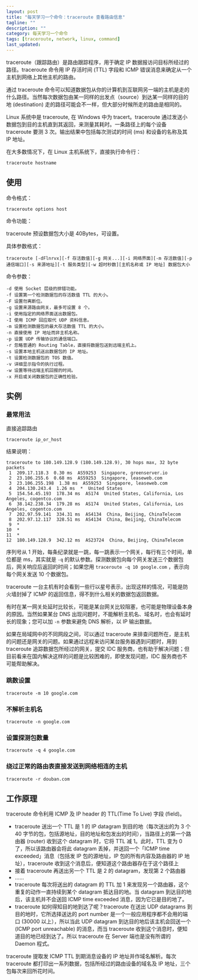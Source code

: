 ```yaml
---
layout: post
title: "每天学习一个命令：traceroute 查看路由信息"
tagline: ""
description: ""
category: 每天学习一个命令
tags: [traceroute, network, linux, command]
last_updated:
---
```


traceroute（跟踪路由）是路由跟踪程序，用于确定 IP 数据报访问目标所经过的路径。traceroute 命令用 IP 存活时间 (TTL) 字段和 ICMP 错误消息来确定从一个主机到网络上其他主机的路由。

通过 traceroute 命令可以知道数据包从你的计算机到互联网另一端的主机是走的什么路径。当然每次数据包由某一同样的出发点（source）到达某一同样的目的地 (destination) 走的路径可能会不一样，但大部分时候所走的路由是相同的。

Linux 系统中是 traceroute, 在 Windows 中为 tracert。traceroute 通过发送小数据包到目的主机直到其返回，来测量其耗时。一条路径上的每个设备 traceroute 要测 3 次。输出结果中包括每次测试的时间 (ms) 和设备的名称及其 IP 地址。

在大多数情况下，在 Linux 主机系统下，直接执行命令行：

    traceroute hostname

## 使用

命令格式：

    traceroute options host

命令功能：

traceroute 预设数据包大小是 40Bytes，可设置。

具体参数格式：

    traceroute [-dFlnrvx][-f 存活数值][-g 网关...][-i 网络界面][-m 存活数值][-p 通信端口][-s 来源地址][-t 服务类型][-w 超时秒数][主机名称或 IP 地址] 数据包大小

命令参数：

```
-d 使用 Socket 层级的排错功能。
-f 设置第一个检测数据包的存活数值 TTL 的大小。
-F 设置勿离断位。
-g 设置来源路由网关，最多可设置 8 个。
-i 使用指定的网络界面送出数据包。
-I 使用 ICMP 回应取代 UDP 资料信息。
-m 设置检测数据包的最大存活数值 TTL 的大小。
-n 直接使用 IP 地址而非主机名称。
-p 设置 UDP 传输协议的通信端口。
-r 忽略普通的 Routing Table，直接将数据包送到远端主机上。
-s 设置本地主机送出数据包的 IP 地址。
-t 设置检测数据包的 TOS 数值。
-v 详细显示指令的执行过程。
-w 设置等待远端主机回报的时间。
-x 开启或关闭数据包的正确性检验。
```

## 实例

### 最常用法
直接追踪路由

    traceroute ip_or_host

结果说明：

```
traceroute to 180.149.128.9 (180.149.128.9), 30 hops max, 32 byte packets
 1  209.17.118.3  0.30 ms  AS59253  Singapore, greenserver.io
 2  23.106.255.6  0.68 ms  AS59253  Singapore, leaseweb.com
 3  23.106.255.198  1.38 ms  AS59253  Singapore, leaseweb.com
 4  204.130.243.4  1.26 ms  *  United States
 5  154.54.45.193  178.34 ms  AS174  United States, California, Los Angeles, cogentco.com
 6  38.142.238.34  179.28 ms  AS174  United States, California, Los Angeles, cogentco.com
 7  202.97.59.141  334.31 ms  AS4134  China, Beijing, ChinaTelecom
 8  202.97.12.117  328.51 ms  AS4134  China, Beijing, ChinaTelecom
 9  *
10  *
11  *
12  180.149.128.9  342.12 ms  AS23724  China, Beijing, ChinaTelecom
```

序列号从 1 开始，每条纪录就是一跳，每一跳表示一个网关，每行有三个时间，单位都是 ms，其实就是 `-q` 的默认参数。探测数据包向每个网关发送三个数据包后，网关响应后返回的时间；如果您用 `traceroute -q 10 google.com` ，表示向每个网关发送 10 个数据包。

traceroute 一台主机有时会看到一些行以星号表示，出现这样的情况，可能是防火墙封掉了 ICMP 的返回信息，得不到什么相关的数据包返回数据。

有时在某一网关处延时比较长，可能是某台网关比较阻塞，也可能是物理设备本身的原因。当然如果某台 DNS 出现问题时，不能解析主机名、域名时，也会有延时长的现象；您可以加 `-n` 参数来避免 DNS 解析，以 IP 输出数据。

如果在局域网中的不同网段之间，可以通过 traceroute 来排查问题所在，是主机的问题还是网关的问题。如果通过远程来访问某台服务器遇到问题时，用到 traceroute 追踪数据包所经过的网关，提交 IDC 服务商，也有助于解决问题；但目前看来在国内解决这样的问题是比较困难的，即使发现问题，IDC 服务商也不可能帮助解决。

### 跳数设置

    traceroute -m 10 google.com

### 不解析主机名

    traceroute -n google.com

### 设置探测包数量

    traceroute -q 4 google.com

### 绕过正常的路由表直接发送到网络相连的主机

    traceroute -r douban.com

## 工作原理

traceroute 命令利用 ICMP 及 IP header 的 TTL(Time To Live) 字段 (field)。

- traceroute 送出一个 TTL 是 1 的 IP datagram 到目的地（每次送出的为 3 个 40 字节的包，包括源地址，目的地址和包发出的时间），当路径上的第一个路由器 (router) 收到这个 datagram 时，它将 TTL 减 1。此时，TTL 变为 0 了，所以该路由器会将此 datagram 丢掉，并送回一个「ICMP time exceeded」消息（包括发 IP 包的源地址，IP 包的所有内容及路由器的 IP 地址），traceroute 收到这个消息后，便知道这个路由器存在于这个路径上
- 接着 traceroute 再送出另一个 TTL 是 2 的 datagram，发现第 2 个路由器
- ......
- traceroute 每次将送出的 datagram 的 TTL 加 1 来发现另一个路由器，这个重复的动作一直持续到某个 datagram 抵达目的地。当 datagram 到达目的地后，该主机并不会送回 ICMP time exceeded 消息，因为它已是目的地了。
- traceroute 如何得知目的地到达了呢？traceroute 在送出 UDP datagrams 到目的地时，它所选择送达的 port number 是一个一般应用程序都不会用的端口 (30000 以上），所以当此 UDP datagram 到达目的地后该主机会回送一个 (ICMP port unreachable) 的消息，而当 traceroute 收到这个消息时，便知道目的地已经到达了。所以 traceroute 在 Server 端也是没有所谓的 Daemon 程式。

traceroute 提取发 ICMP TTL 到期消息设备的 IP 地址并作域名解析。每次 traceroute 都打印出一系列数据，包括所经过的路由设备的域名及 IP 地址，三个包每次来回所花时间。

